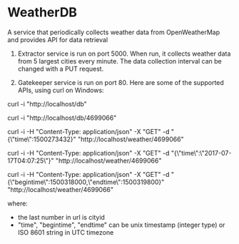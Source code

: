 # WeatherDB
A service that periodically collects weather data from OpenWeatherMap and provides API for data retrieval

1. Extractor service is run on port 5000. When run, it collects weather data from 5 largest cities every minute. The data collection interval can be changed with a PUT request.

2. Gatekeeper service is run on port 80. Here are some of the supported APIs, using curl on Windows:

curl -i "http://localhost/db"

curl -i "http://localhost/db/4699066"

curl -i -H "Content-Type: application/json" -X "GET" -d "{\\"time\\":1500273432}" "http://localhost/weather/4699066"

curl -i -H "Content-Type: application/json" -X "GET" -d "{\\"time\\":\\"2017-07-17T04:07:25\\"}" "http://localhost/weather/4699066"

curl -i -H "Content-Type: application/json" -X "GET" -d "{\\"begintime\\":1500318000,\\"endtime\\":1500319800}" "http://localhost/weather/4699066"

where: 
- the last number in url is cityid
- "time", "begintime", "endtime" can be unix timestamp (integer type) or ISO 8601 string in UTC timezone
